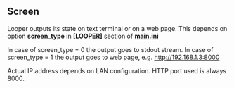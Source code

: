 ## Screen

Looper outputs its state on text terminal or on a web page.
This depends on option **screen_type** in **[LOOPER]** section of [**main.ini**](./../main.ini)

In case of screen_type = 0 the output goes to stdout stream. In case of screen_type = 1 the output goes to web page, e.g. http://192.168.1.3:8000

Actual IP address depends on LAN configuration.
HTTP port used is always 8000.
